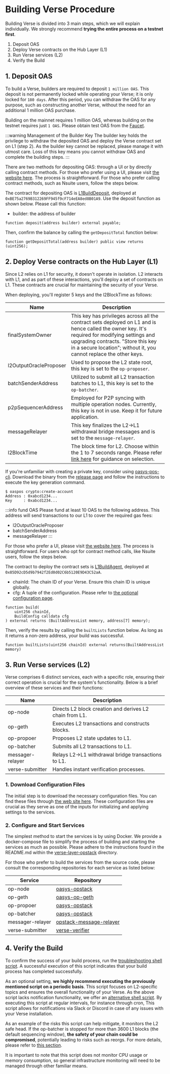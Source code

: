 # Building Verse Procedure
Building Verse is divided into 3 main steps, which we will explain individually. We strongly recommend **trying the entire process on a testnet first**.
1. Deposit OAS
2. Deploy Verse contracts on the Hub Layer (L1)
3. Run Verse services (L2)
4. Verify the Build

## 1. Deposit OAS
To build a Verse, builders are required to deposit `1 million OAS`. This deposit is not permanently locked while operating your Verse; it is only locked for `180 days`. After this period, you can withdraw the OAS for any purpose, such as constructing another Verse, without the need for an additional 1 million OAS purchase.

Building on the mainnet requires 1 million OAS, whereas building on the testnet requires just `1 OAS`. Please obtain test OAS from the [Faucet](https://faucet.testnet.oasys.games/).

:::warning Management of the Builder Key
The builder key holds the privilege to withdraw the deposited OAS and deploy the Verse contract set on L1 (step 2). As the builder key cannot be replaced, please manage it with utmost care. Loss of this key means you cannot withdraw OAS and complete the building steps.
:::

There are two methods for depositing OAS: through a UI or by directly calling contract methods.
For those who prefer using a UI, please visit [the website here](https://tools-fe.oasys.games/). The process is straightforward.
For those who prefer calling contract methods, such as Nsuite users, follow the steps below.

The contract for depositing OAS is [L1BuildDeposit](https://github.com/oasysgames/oasys-opstack/blob/develop/packages/contracts-bedrock/src/oasys/L1/build/L1BuildDeposit.sol), deployed at `0xBE75a2769B312269FF945f9cF714eEA8ed8B01A9`.
Use the deposit function as shown below. Please call this function:

- builder: the address of builder
```solidity
function deposit(address builder) external payable;
```

Then, confirm the balance by calling the `getDepositTotal` function below:
```solidity
function getDepositTotal(address builder) public view returns (uint256);
```

## 2. Deploy Verse contracts on the Hub Layer (L1)
Since L2 relies on L1 for security, it doesn't operate in isolation. L2 interacts with L1, and as part of these interactions, you'll deploy a set of contracts on L1. These contracts are crucial for maintaining the security of your Verse.

When deploying, you'll register 5 keys and the l2BlockTime as follows:

| Name | Description |
|--|--|
|finalSystemOwner|This key has privileges across all the contract sets deployed on L1 and is hence called the owner key. It's required for modifying settings and upgrading contracts. "Store this key in a secure location"; without it, you cannot replace the other keys.|
|l2OutputOracleProposer|Used to propose the L2 state root, this key is set to the `op-proposer`.|
|batchSenderAddress|Utilized to submit all L2 transaction batches to L1, this key is set to the `op-batcher`.|
|p2pSequencerAddress|Employed for P2P syncing with multiple operation nodes. Currently, this key is not in use. Keep it for future application.|
|messageRelayer|This key finalizes the L2->L1 withdrawal bridge messages and is set to the `message-relayer`.|
|l2BlockTime|The block time for L2. Choose within the 1 to 7 seconds range. Please refer [link here](/docs/verse-developer/how-to-build-verse/optional-configs#which-block-time-should-i-choose) for guidance on selection.|

If you're unfamiliar with creating a private key, consider using [oasys-pos-cli](https://github.com/oasysgames/oasys-pos-cli). Download the binary from the [release page](https://github.com/oasysgames/oasys-pos-cli/releases) and follow the instructions to execute the key generation command.
```shell
$ oaspos crypto:create-account
Address : 0xabcd1234...
Key     : 0xabcd1234...
```

:::info fund OAS
Please fund at least 10 OAS to the following address. This address will send transactions to our L1 to cover the required gas fees:
- l2OutputOracleProposer
- batchSenderAddress
- messageRelayer
:::

For those who prefer a UI, please visit [the website here](https://tools-fe.oasys.games/build-verse). The process is straightforward.
For users who opt for contract method calls, like Nsuite users, follow the steps below.

The contract to deploy the contract sets is [L1BuildAgent](https://github.com/oasysgames/oasys-opstack/blob/develop/packages/contracts-bedrock/src/oasys/L1/build/L1BuildAgent.sol), deployed at `0x85D92cD5d9b7942f2Ed0d02C6b5120E9D43C52aA`.
- chainId: The chain ID of your Verse. Ensure this chain ID is unique globally.
- cfg: A tuple of the configuration. Please refer to [the optional configuration page](/docs/verse-developer/how-to-build-verse/optional-configs#verse-contracts-deployment-configuration).
```solidity
function build(
    uint256 chainId,
    BuildConfig calldata cfg
) external returns (BuiltAddressList memory, address[7] memory);
```

Then, verify the results by calling the `builtLists` function below. As long as it returns a non-zero address, your build was successful.
```solidity
function builtLists(uint256 chainId) external returns(BuiltAddressList memory)
```

## 3. Run Verse services (L2)
Verse comprises 6 distinct services, each with a specific role, ensuring their correct operation is crucial for the system's functionality. Below is a brief overview of these services and their functions:

| Name | Description |
|--|--|
|op-node|Directs L2 block creation and derives L2 chain from L1.|
|op-geth|Executes L2 transactions and constructs blocks.|
|op-propoer|Proposes L2 state updates to L1.|
|op-batcher|Submits all L2 transactions to L1.|
|messager-relayer|Relays L2->L1 withdrawal bridge transactions to L1.|
|verse-submitter|Handles instant verification processes.|

### 1. Download Configuration Files
The initial step is to download the necessary configuration files. You can find these files through [the web site here](https://tools-fe.oasys.games/check-verse). These configuration files are crucial as they serve as one of the inputs for initializing and applying settings to the services.

### 2. Configure and Start Services
The simplest method to start the services is by using Docker. We provide a docker-compose file to simplify the process of building and starting the services as much as possible. Please adhere to the instructions found in the README.md within the [verse-layer-opstack](https://github.com/oasysgames/verse-layer-opstack) directory.

For those who prefer to build the services from the source code, please consult the corresponding repositories for each service as listed below:

| Service | Repository |
|--|--|
|op-node|[oasys-opstack](https://github.com/oasysgames/oasys-opstack)|
|op-geth|[oasys-op-geth](https://github.com/oasysgames/oasys-op-geth)|
|op-propoer|[oasys-opstack](https://github.com/oasysgames/oasys-opstack)|
|op-batcher|[oasys-opstack](https://github.com/oasysgames/oasys-opstack)|
|messager-relayer|[opstack-message-relayer](https://github.com/oasysgames/opstack-message-relayer)|
|verse-submitter|[verse-verifier](https://github.com/oasysgames/verse-verifier)|

## 4. Verify the Build
To confirm the success of your build process, run the [troubleshooting shell script](/docs/verse-developer/how-to-build-verse/monitor#troubleshooting-assistance). A successful execution of this script indicates that your build process has completed successfully.

As an optional setting, **we highly recommend executing the previously mentioned script on a periodic basis**. This script focuses on L2-specific topics and ensures the overall functionality of your Verse. As the above script lacks notification functionality, we offer an [alternative shell script](/docs/verse-developer/how-to-build-verse/monitor#monitoring-alert-assistance). By executing this script at regular intervals, for instance through cron, This script allows for notifications via Slack or Discord in case of any issues with your Verse installation.

As an example of the risks this script can help mitigate, it monitors the L2 safe head. If the op-batcher is stopped for more than 3600 L1 blocks (the default sequencing window), **the safety of your chain could be compromised**, potentially leading to risks such as reorgs. For more details, please refer to [this section](https://github.com/oasysgames/verse-layer-opstack?tab=readme-ov-file#l2-reorged-what-happens-when-the-op-batcher-stops-for-more-than-6-hours).

It is important to note that this script does not monitor CPU usage or memory consumption, so general infrastructure monitoring will need to be managed through other familiar means.
